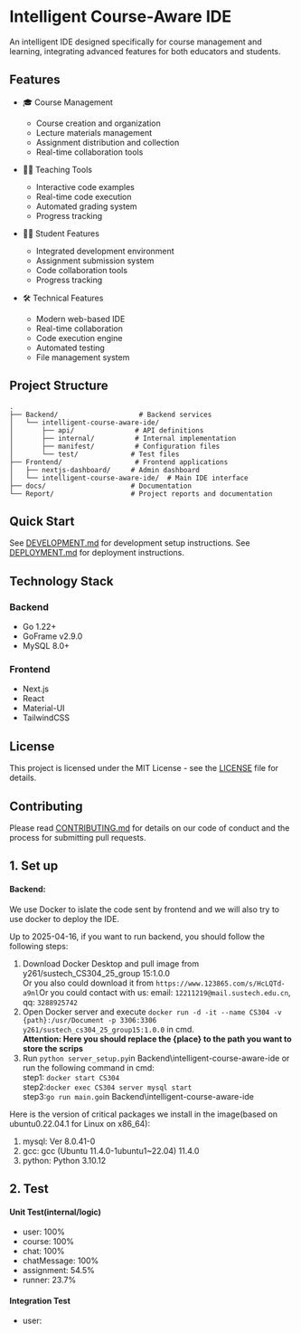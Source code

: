 # Intelligent Course-Aware IDE

An intelligent IDE designed specifically for course management and learning, integrating advanced features for both educators and students.

## Features

- 🎓 Course Management
  - Course creation and organization
  - Lecture materials management
  - Assignment distribution and collection
  - Real-time collaboration tools

- 👨‍🏫 Teaching Tools
  - Interactive code examples
  - Real-time code execution
  - Automated grading system
  - Progress tracking

- 👨‍💻 Student Features
  - Integrated development environment
  - Assignment submission system
  - Code collaboration tools
  - Progress tracking

- 🛠 Technical Features
  - Modern web-based IDE
  - Real-time collaboration
  - Code execution engine
  - Automated testing
  - File management system

## Project Structure

```
.
├── Backend/                    # Backend services
│   └── intelligent-course-aware-ide/
│       ├── api/               # API definitions
│       ├── internal/          # Internal implementation
│       ├── manifest/          # Configuration files
│       └── test/             # Test files
├── Frontend/                  # Frontend applications
│   ├── nextjs-dashboard/     # Admin dashboard
│   └── intelligent-course-aware-ide/  # Main IDE interface
├── docs/                     # Documentation
└── Report/                   # Project reports and documentation
```

## Quick Start

See [DEVELOPMENT.md](./docs/DEVELOPMENT.md) for development setup instructions.
See [DEPLOYMENT.md](./docs/DEPLOYMENT.md) for deployment instructions.

## Technology Stack

### Backend
- Go 1.22+
- GoFrame v2.9.0
- MySQL 8.0+

### Frontend
- Next.js
- React
- Material-UI
- TailwindCSS

## License

This project is licensed under the MIT License - see the [LICENSE](LICENSE) file for details.

## Contributing

Please read [CONTRIBUTING.md](./docs/CONTRIBUTING.md) for details on our code of conduct and the process for submitting pull requests.

## 1. Set up

#### Backend:

We use Docker to islate the code sent by frontend and we will also try to use docker to deploy the IDE.

Up to 2025-04-16, if you want to run backend, you should follow the following steps:

1. Download Docker Desktop and pull image from y261/sustech_CS304_25_group 15:1.0.0  
Or you also could download it from ``https://www.123865.com/s/HcLQTd-a9nl``Or you could contact with us: email: ``12211219@mail.sustech.edu.cn``, qq: ``3288925742``
2. Open Docker server and execute ``docker run -d -it --name CS304 -v {path}:/usr/Document -p 3306:3306 y261/sustech_cs304_25_group15:1.0.0`` in cmd.  
  **Attention: Here you should replace the {place} to the path you want to store the scrips**
3. Run ``python server_setup.py``in Backend\intelligent-course-aware-ide or run the following command in cmd:  
   step1: ``docker start CS304``  
   step2:``docker exec CS304 server mysql start``  
   step3:``go run main.go``in Backend\intelligent-course-aware-ide  

Here is the version of critical packages we install in the image(based on ubuntu0.22.04.1 for Linux on x86_64):

1. mysql: Ver 8.0.41-0  
2. gcc: gcc (Ubuntu 11.4.0-1ubuntu1~22.04) 11.4.0  
3. python: Python 3.10.12  

## 2. Test

#### Unit Test(internal/logic)

+ user: 100%
+ course: 100%
+ chat: 100%
+ chatMessage: 100%
+ assignment: 54.5%
+ runner: 23.7%

#### Integration Test

+ user:
